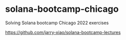 # solana-bootcamp-chicago
Solving Solana bootcamp Chicago 2022 exercises

https://github.com/jarry-xiao/solana-bootcamp-lectures
